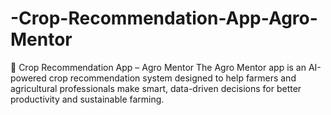 # -Crop-Recommendation-App-Agro-Mentor
 🌱 Crop Recommendation App – Agro Mentor  The Agro Mentor app is an AI-powered crop recommendation system designed to help farmers and agricultural professionals make smart, data-driven decisions for better productivity and sustainable farming.
